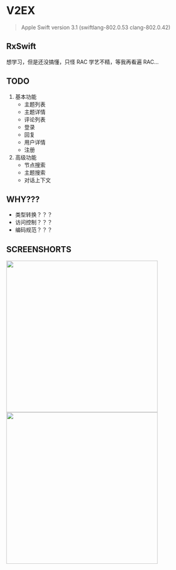 # V2EX

> Apple Swift version 3.1 (swiftlang-802.0.53 clang-802.0.42)

## RxSwift

想学习，但是还没搞懂，只怪 RAC 学艺不精，等我再看遍 RAC...

## TODO

1. 基本功能
   - 主题列表
   - 主题详情
   - 评论列表
   - 登录
   - 回复
   - 用户详情
   - 注册
2. 高级功能
   - 节点搜索
   - 主题搜索
   - 对话上下文

## WHY???

- 类型转换？？？
- 访问控制？？？
- 编码规范？？？

## SCREENSHORTS

<img src="https://i.loli.net/2017/09/24/59c7c8fc531b0.png" width="400px" />

<img src="https://i.loli.net/2017/09/24/59c7c8fc8f849.png" width="400px" />